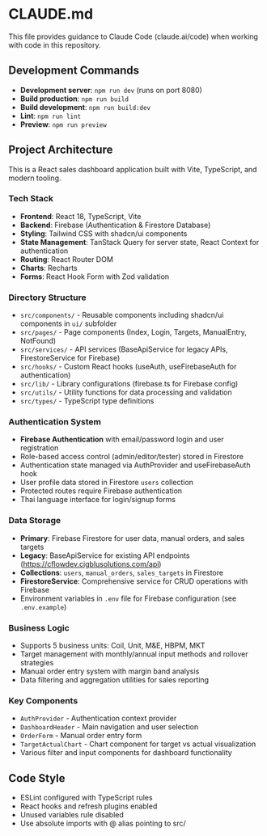 # CLAUDE.md

This file provides guidance to Claude Code (claude.ai/code) when working with code in this repository.

## Development Commands

- **Development server**: `npm run dev` (runs on port 8080)
- **Build production**: `npm run build` 
- **Build development**: `npm run build:dev`
- **Lint**: `npm run lint`
- **Preview**: `npm run preview`

## Project Architecture

This is a React sales dashboard application built with Vite, TypeScript, and modern tooling.

### Tech Stack
- **Frontend**: React 18, TypeScript, Vite
- **Backend**: Firebase (Authentication & Firestore Database)
- **Styling**: Tailwind CSS with shadcn/ui components
- **State Management**: TanStack Query for server state, React Context for authentication
- **Routing**: React Router DOM
- **Charts**: Recharts
- **Forms**: React Hook Form with Zod validation

### Directory Structure
- `src/components/` - Reusable components including shadcn/ui components in `ui/` subfolder
- `src/pages/` - Page components (Index, Login, Targets, ManualEntry, NotFound)
- `src/services/` - API services (BaseApiService for legacy APIs, FirestoreService for Firebase)
- `src/hooks/` - Custom React hooks (useAuth, useFirebaseAuth for authentication)
- `src/lib/` - Library configurations (firebase.ts for Firebase config)
- `src/utils/` - Utility functions for data processing and validation
- `src/types/` - TypeScript type definitions

### Authentication System
- **Firebase Authentication** with email/password login and user registration
- Role-based access control (admin/editor/tester) stored in Firestore
- Authentication state managed via AuthProvider and useFirebaseAuth hook
- User profile data stored in Firestore `users` collection
- Protected routes require Firebase authentication
- Thai language interface for login/signup forms

### Data Storage
- **Primary**: Firebase Firestore for user data, manual orders, and sales targets
- **Legacy**: BaseApiService for existing API endpoints (https://cflowdev.cigblusolutions.com/api)
- **Collections**: `users`, `manual_orders`, `sales_targets` in Firestore
- **FirestoreService**: Comprehensive service for CRUD operations with Firebase
- Environment variables in `.env` file for Firebase configuration (see `.env.example`)

### Business Logic
- Supports 5 business units: Coil, Unit, M&E, HBPM, MKT
- Target management with monthly/annual input methods and rollover strategies
- Manual order entry system with margin band analysis
- Data filtering and aggregation utilities for sales reporting

### Key Components
- `AuthProvider` - Authentication context provider
- `DashboardHeader` - Main navigation and user selection
- `OrderForm` - Manual order entry form
- `TargetActualChart` - Chart component for target vs actual visualization
- Various filter and input components for dashboard functionality

## Code Style
- ESLint configured with TypeScript rules
- React hooks and refresh plugins enabled
- Unused variables rule disabled
- Use absolute imports with @ alias pointing to src/